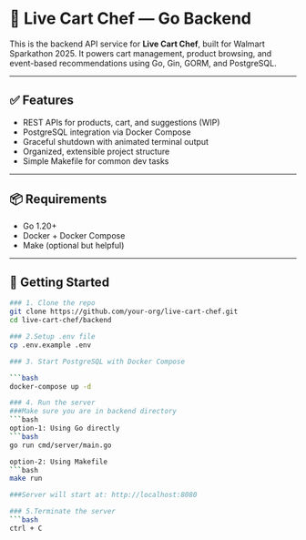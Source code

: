 # 🧠 Live Cart Chef — Go Backend

This is the backend API service for **Live Cart Chef**, built for Walmart Sparkathon 2025. It powers cart management, product browsing, and event-based recommendations using Go, Gin, GORM, and PostgreSQL.

---

## ✅ Features

- REST APIs for products, cart, and suggestions (WIP)
- PostgreSQL integration via Docker Compose
- Graceful shutdown with animated terminal output
- Organized, extensible project structure
- Simple Makefile for common dev tasks

---

## 📦 Requirements

- Go 1.20+
- Docker + Docker Compose
- Make (optional but helpful)

---

## 🚀 Getting Started

```bash
### 1. Clone the repo
git clone https://github.com/your-org/live-cart-chef.git
cd live-cart-chef/backend

### 2.Setup .env file
cp .env.example .env

### 3. Start PostgreSQL with Docker Compose

```bash
docker-compose up -d

### 4. Run the server
###Make sure you are in backend directory
```bash
option-1: Using Go directly
```bash
go run cmd/server/main.go

option-2: Using Makefile
```bash
make run

###Server will start at: http://localhost:8080

### 5.Terminate the server
```bash
ctrl + C
